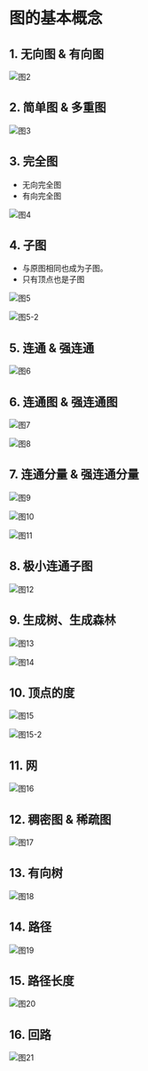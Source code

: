 # 图的基本概念

## 1. 无向图 & 有向图

![图2](graph2.png)

## 2. 简单图 & 多重图

![图3](graph3.png)

## 3. 完全图

- 无向完全图
- 有向完全图

![图4](graph4.png)

## 4. 子图

- 与原图相同也成为子图。
- 只有顶点也是子图

![图5](graph5.png)

![图5-2](graph5-2.png)

## 5. 连通 & 强连通

![图6](graph6.png)

## 6. 连通图 & 强连通图

![图7](graph7.png)

![图8](graph8.png)

## 7. 连通分量 & 强连通分量

![图9](graph9.png)

![图10](graph10.png)

![图11](graph11.png)

## 8. 极小连通子图

![图12](graph12.png)

## 9. 生成树、生成森林

![图13](graph13.png)

![图14](graph14.png)

## 10. 顶点的度

![图15](graph15.png)

![图15-2](graph15-2.png)

## 11. 网

![图16](graph16.png)

## 12. 稠密图 & 稀疏图

![图17](graph17.png)

## 13. 有向树

![图18](graph18.png)

## 14. 路径

![图19](graph19.png)

## 15. 路径长度

![图20](graph20.png)

## 16. 回路

![图21](graph21.png)
